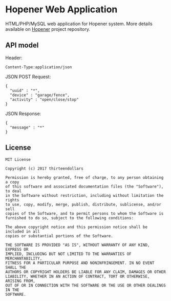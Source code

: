 # Hopener Web Application
HTML/PHP/MySQL web application for Hopener system.
More details available on [Hopener](https://github.com/thirteendollars/Hopener) project repository.

## API model

Header:
```
Content-Type:application/json
```

JSON POST Request:
```
{
  "uuid" : "*",
  "device" : "garage/fence",
  "activity" : "open/close/stop"
}
```
JSON Response:
```
{
  "message" : "*"
}
```

## License
```
MIT License

Copyright (c) 2017 thirteendollars

Permission is hereby granted, free of charge, to any person obtaining a copy
of this software and associated documentation files (the "Software"), to deal
in the Software without restriction, including without limitation the rights
to use, copy, modify, merge, publish, distribute, sublicense, and/or sell
copies of the Software, and to permit persons to whom the Software is
furnished to do so, subject to the following conditions:

The above copyright notice and this permission notice shall be included in all
copies or substantial portions of the Software.

THE SOFTWARE IS PROVIDED "AS IS", WITHOUT WARRANTY OF ANY KIND, EXPRESS OR
IMPLIED, INCLUDING BUT NOT LIMITED TO THE WARRANTIES OF MERCHANTABILITY,
FITNESS FOR A PARTICULAR PURPOSE AND NONINFRINGEMENT. IN NO EVENT SHALL THE
AUTHORS OR COPYRIGHT HOLDERS BE LIABLE FOR ANY CLAIM, DAMAGES OR OTHER
LIABILITY, WHETHER IN AN ACTION OF CONTRACT, TORT OR OTHERWISE, ARISING FROM,
OUT OF OR IN CONNECTION WITH THE SOFTWARE OR THE USE OR OTHER DEALINGS IN THE
SOFTWARE.
```
